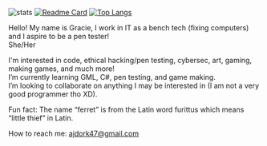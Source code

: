 ![stats](https://github-readme-stats.vercel.app/api?username=Ann-MarieDev&show_icons=true&theme=dracula)
[![Readme Card](https://github-readme-stats.vercel.app/api/pin/?username=Ann-MarieDev&repo=silverfoxstudios&theme=dracula)](https://github.com/Ann-MarieDev/silverfoxstudios)
[![Top Langs](https://github-readme-stats.vercel.app/api/top-langs/?username=Ann-MarieDev&size_weight=0.5&count_weight=0.5&theme=dracula)](https://github.com/Ann-MarieDev)

Hello! My name is Gracie, I work in IT as a bench tech (fixing computers) and I aspire to be a pen tester!  
She/Her

I'm interested in code, ethical hacking/pen testing, cybersec, art, gaming, making games, and much more!  
I’m currently learning GML, C#, pen testing, and game making.  
I’m looking to collaborate on anything I may be interested in (I am not a very good programmer tho XD).

Fun fact: The name “ferret” is from the Latin word furittus which means “little thief” in Latin.

How to reach me: ajdork47@gmail.com

<!---
Ann-MarieDev/AJ is a ✨ special ✨ repository because its `README.md` (this file) appears on your GitHub profile.
You can click the Preview link to take a look at your changes.
--->
